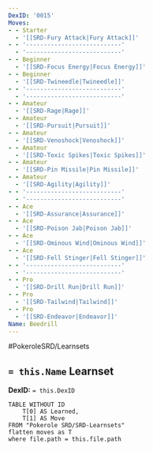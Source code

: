 ```yaml
---
DexID: '0015'
Moves:
- - Starter
  - '[[SRD-Fury Attack|Fury Attack]]'
- - '---------------------------'
  - '---------------------------'
- - Beginner
  - '[[SRD-Focus Energy|Focus Energy]]'
- - Beginner
  - '[[SRD-Twineedle|Twineedle]]'
- - '---------------------------'
  - '---------------------------'
- - Amateur
  - '[[SRD-Rage|Rage]]'
- - Amateur
  - '[[SRD-Pursuit|Pursuit]]'
- - Amateur
  - '[[SRD-Venoshock|Venoshock]]'
- - Amateur
  - '[[SRD-Toxic Spikes|Toxic Spikes]]'
- - Amateur
  - '[[SRD-Pin Missile|Pin Missile]]'
- - Amateur
  - '[[SRD-Agility|Agility]]'
- - '---------------------------'
  - '---------------------------'
- - Ace
  - '[[SRD-Assurance|Assurance]]'
- - Ace
  - '[[SRD-Poison Jab|Poison Jab]]'
- - Ace
  - '[[SRD-Ominous Wind|Ominous Wind]]'
- - Ace
  - '[[SRD-Fell Stinger|Fell Stinger]]'
- - '---------------------------'
  - '---------------------------'
- - Pro
  - '[[SRD-Drill Run|Drill Run]]'
- - Pro
  - '[[SRD-Tailwind|Tailwind]]'
- - Pro
  - '[[SRD-Endeavor|Endeavor]]'
Name: Beedrill
---
```


#PokeroleSRD/Learnsets

## `= this.Name` Learnset

**DexID:** `= this.DexID`

```dataview
TABLE WITHOUT ID
    T[0] AS Learned,
    T[1] AS Move
FROM "Pokerole SRD/SRD-Learnsets"
flatten moves as T
where file.path = this.file.path
```
